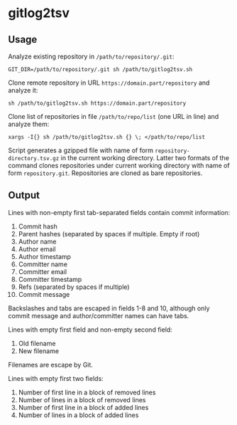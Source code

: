 # gitlog2tsv

## Usage

Analyze existing repository in `/path/to/repository/.git`:

    GIT_DIR=/path/to/repository/.git sh /path/to/gitlog2tsv.sh

Clone remote repository in URL `https://domain.part/repository`
and analyze it:

    sh /path/to/gitlog2tsv.sh https://domain.part/repository

Clone list of repositories in file `/path/to/repo/list`
(one URL in line) and analyze them:

    xargs -I{} sh /path/to/gitlog2tsv.sh {} \; </path/to/repo/list

Script generates a gzipped file with name of form
`repository-directory.tsv.gz` in the current working directory.
Latter two formats of the command clones repositories under current
working directory with name of form `repository.git`. Repositories
are cloned as bare repositories.

## Output

Lines with non-empty first tab-separated fields contain commit
information:

1. Commit hash
2. Parent hashes (separated by spaces if multiple. Empty if root)
3. Author name
4. Author email
5. Author timestamp
6. Committer name
7. Committer email
8. Committer timestamp
9. Refs (separated by spaces if multiple)
10. Commit message

Backslashes and tabs are escaped in fields 1-8 and 10, although only
commit message and author/committer names can have tabs.

Lines with empty first field and non-empty second field:

1. Old filename
2. New filename

Filenames are escape by Git.

Lines with empty first two fields:

1. Number of first line in a block of removed lines
2. Number of lines in a block of removed lines
3. Number of first line in a block of added lines
4. Number of lines in a block of added lines
